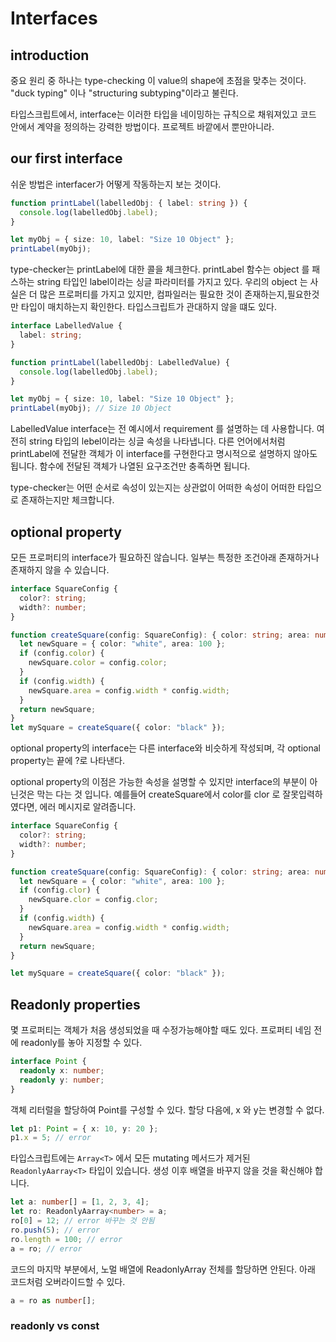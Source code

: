 # Interfaces

## introduction

중요 원리 중 하나는 type-checking 이 value의 shape에 초점을 맞추는 것이다. "duck typing" 이나 "structuring subtyping"이라고 불린다.

타입스크립트에서, interface는 이러한 타입을 네이밍하는 규칙으로 채워져있고 코드 안에서 계약을 정의하는 강력한 방법이다. 프로젝트 바깥에서 뿐만아니라.

## our first interface

쉬운 방법은 interfacer가 어떻게 작동하는지 보는 것이다.

```ts
function printLabel(labelledObj: { label: string }) {
  console.log(labelledObj.label);
}

let myObj = { size: 10, label: "Size 10 Object" };
printLabel(myObj);
```

type-checker는 printLabel에 대한 콜을 체크한다. printLabel 함수는 object 를 패스하는 string 타입인 label이라는 싱글 파라미터를 가지고 있다. 우리의 object 는 사실은 더 많은 프로퍼티를 가지고 있지만, 컴파일러는 필요한 것이 존재하는지,필요한것만 타입이 매치하는지 확인한다. 타입스크립트가 관대하지 않을 떄도 있다.

```ts
interface LabelledValue {
  label: string;
}

function printLabel(labelledObj: LabelledValue) {
  console.log(labelledObj.label);
}

let myObj = { size: 10, label: "Size 10 Object" };
printLabel(myObj); // Size 10 Object
```

LabelledValue interface는 전 예시에서 requirement 를 설명하는 데 사용합니다. 여전히 string 타입의 lebel이라는 싱글 속성을 나타냅니다.
다른 언어에서처럼 printLabel에 전달한 객체가 이 interface를 구현한다고 명시적으로 설명하지 않아도 됩니다. 함수에 전달된 객체가 나열된 요구조건만 충족하면 됩니다.

type-checker는 어떤 순서로 속성이 있는지는 상관없이 어떠한 속성이 어떠한 타입으로 존재하는지만 체크합니다.

## optional property

모든 프로퍼티의 interface가 필요하진 않습니다. 일부는 특정한 조건아래 존재하거나 존재하지 않을 수 있습니다.

```ts
interface SquareConfig {
  color?: string;
  width?: number;
}

function createSquare(config: SquareConfig): { color: string; area: number } {
  let newSquare = { color: "white", area: 100 };
  if (config.color) {
    newSquare.color = config.color;
  }
  if (config.width) {
    newSquare.area = config.width * config.width;
  }
  return newSquare;
}
let mySquare = createSquare({ color: "black" });
```

optional property의 interface는 다른 interface와 비슷하게 작성되며, 각 optional property는 끝에 ?로 나타낸다.

optional property의 이점은 가능한 속성을 설명할 수 있지만 interface의 부분이 아닌것은 막는 다는 것 입니다. 예를들어 createSquare에서 color를 clor 로 잘못입력하였다면, 에러 메시지로 알려줍니다.

```ts
interface SquareConfig {
  color?: string;
  width?: number;
}

function createSquare(config: SquareConfig): { color: string; area: number } {
  let newSquare = { color: "white", area: 100 };
  if (config.clor) {
    newSquare.clor = config.clor;
  }
  if (config.width) {
    newSquare.area = config.width * config.width;
  }
  return newSquare;
}

let mySquare = createSquare({ color: "black" });
```

## Readonly properties

몇 프로퍼티는 객체가 처음 생성되었을 때 수정가능해야할 때도 있다. 프로퍼티 네임 전에 readonly를 놓아 지정할 수 있다.

```ts
interface Point {
  readonly x: number;
  readonly y: number;
}
```

객체 리터럴을 할당하여 Point를 구성할 수 있다. 할당 다음에, x 와 y는 변경할 수 없다.

```ts
let p1: Point = { x: 10, y: 20 };
p1.x = 5; // error
```

타입스크립트에는 `Array<T>` 에서 모든 mutating 메서드가 제거된 `ReadonlyAarray<T>` 타입이 있습니다. 생성 이후 배열을 바꾸지 않을 것을 확신해야 합니다.

```ts
let a: number[] = [1, 2, 3, 4];
let ro: ReadonlyAarray<number> = a;
ro[0] = 12; // error 바꾸는 것 안됨
ro.push(5); // error
ro.length = 100; // error
a = ro; // error
```

코드의 마지막 부분에서, 노멀 배열에 ReadonlyArray 전체를 할당하면 안된다. 아래 코드처럼 오버라이드할 수 있다.

```ts
a = ro as number[];
```

### readonly vs const
